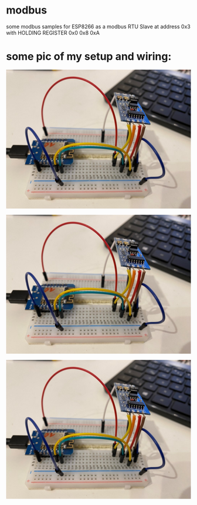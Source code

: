 # modbus
some modbus samples for ESP8266 as a modbus RTU Slave at address 0x3 with HOLDING REGISTER 0x0 0x8 0xA 

# some pic of my setup and wiring:

![Portada](https://github.com/dennings/modbus/blob/main/20211003_140946208_iOS%20(Medium).jpg)

![Portada](https://github.com/dennings/modbus/blob/main/20211003_140946208_iOS%20(Medium).jpg)

![Portada](https://github.com/dennings/modbus/blob/main/20211003_140946208_iOS%20(Medium).jpg)
